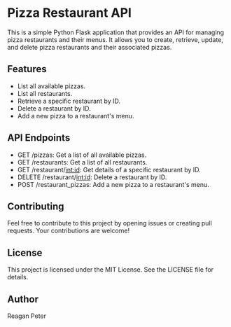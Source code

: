 # Pizza Restaurant API

This is a simple Python Flask application that provides an API for managing pizza restaurants and their menus. It allows you to create, retrieve, update, and delete pizza restaurants and their associated pizzas.

## Features

- List all available pizzas.
- List all restaurants.
- Retrieve a specific restaurant by ID.
- Delete a restaurant by ID.
- Add a new pizza to a restaurant's menu.

## API Endpoints
- GET /pizzas: Get a list of all available pizzas.
- GET /restaurants: Get a list of all restaurants.
- GET /restaurant/<int:id>: Get details of a specific restaurant by ID.
- DELETE /restaurant/<int:id>: Delete a restaurant by ID.
- POST /restaurant_pizzas: Add a new pizza to a restaurant's menu.


## Contributing
Feel free to contribute to this project by opening issues or creating pull requests. Your contributions are welcome!

## License
This project is licensed under the MIT License. See the LICENSE file for details.

## Author
Reagan Peter